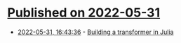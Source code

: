 # [Published on 2022-05-31](index.md)

* [2022-05-31, 16:43:36](https://news.ycombinator.com/item?id=31571704) - [Building a transformer in Julia](https://liorsinai.github.io/coding/2022/05/18/transformers.html)
